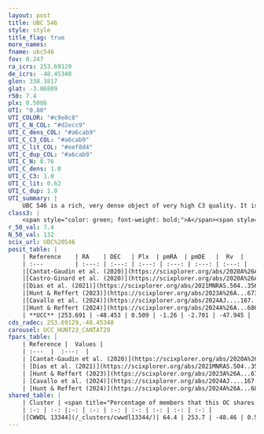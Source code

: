 ```yaml
---
layout: post
title: UBC 546
style: style
title_flag: true
more_names: 
fname: ubc546
fov: 0.247
ra_icrs: 253.69129
de_icrs: -48.45348
glon: 338.3817
glat: -3.06809
r50: 7.4
plx: 0.5086
UTI: "0.80"
UTI_COLOR: "#c9e8c8"
UTI_C_N_COL: "#d2ecc9"
UTI_C_dens_COL: "#a6cab9"
UTI_C_C3_COL: "#a6cab9"
UTI_C_lit_COL: "#eef8d4"
UTI_C_dup_COL: "#a6cab9"
UTI_C_N: 0.76
UTI_C_dens: 1.0
UTI_C_C3: 1.0
UTI_C_lit: 0.62
UTI_C_dup: 1.0
UTI_summary: |
    UBC 546 is a rich, very dense object of very high C3 quality. It is moderately studied in the literature. This object shares a significant percentage of members with a later reported entry.
class3: |
    <span style="color: green; font-weight: bold;">A</span><span style="color: green; font-weight: bold;">A</span>
r_50_val: 7.4
N_50_val: 132
scix_url: UBC%20546
posit_table: |
    | Reference    | RA    | DEC   | Plx  | pmRA  | pmDE   |  Rv  |
    | :---         | :---: | :---: | :---: | :---: | :---: | :---: |
    |[Cantat-Gaudin et al. (2020)](https://scixplorer.org/abs/2020A%26A...640A...1C) | 253.687 | -48.459 | 0.496 | -1.276 | -2.691 | -- |
    |[Castro-Ginard et al. (2020)](https://scixplorer.org/abs/2020A%26A...635A..45C) | 253.671 | -48.458 | 0.496 | -1.292 | -2.679 | -- |
    |[Dias et al. (2021)](https://scixplorer.org/abs/2021MNRAS.504..356D) | 253.667 | -48.457 | 0.483 | -1.283 | -2.694 | -47.577 |
    |[Hunt & Reffert (2023)](https://scixplorer.org/abs/2023A%26A...673A.114H) | 253.707 | -48.447 | 0.496 | -1.238 | -2.68 | -49.752 |
    |[Cavallo et al. (2024)](https://scixplorer.org/abs/2024AJ....167...12C) | 253.658 | -48.475 | 0.5 | -- | -- | -- |
    |[Hunt & Reffert (2024)](https://scixplorer.org/abs/2024A%26A...686A..42H) | 253.707 | -48.447 | 0.496 | -1.238 | -2.68 | -49.752 |
    | **UCC** |253.691 | -48.453 | 0.509 | -1.26 | -2.701 | -47.945 | 
cds_radec: 253.69129,-48.45348
carousel: UCC_HUNT23_CANTAT20
fpars_table: |
    | Reference |  Values |
    | :---  |  :---:  |
    | [Cantat-Gaudin et al. (2020)](https://scixplorer.org/abs/2020A%26A...640A...1C) | `AVNN=2.17, DMNN=11.27, AgeNN=8.53` |
    | [Dias et al. (2021)](https://scixplorer.org/abs/2021MNRAS.504..356D) | `Av=2.543, Dist=1942, logage=8.374, [Fe/H]=0.474` |
    | [Hunt & Reffert (2023)](https://scixplorer.org/abs/2023A%26A...673A.114H) | `AV50=2.736, diffAV50=2.245, MOD50=11.345, logAge50=8.298` |
    | [Cavallo et al. (2024)](https://scixplorer.org/abs/2024AJ....167...12C) | `AV50=2.62, dMod50=11.18, logAge50=8.56, [Fe/H]50=0.56` |
    | [Hunt & Reffert (2024)](https://scixplorer.org/abs/2024A%26A...686A..42H) | `MassJ=1333.44` |
shared_table: |
    | Cluster | <span title="Percentage of members that this OC shares with the ones listed">%</span>   | RA   | DEC   | Plx   | pmRA  | pmDE  | Rv | UTI |
    | :-: | :-: |:-: | :-: | :-: | :-: | :-: | :-: | :-: |
    |[CWWDL 13344](/_clusters/cwwdl13344/)| 64.4 | 253.7 | -48.46 | 0.51 | -1.23 | -2.7 | -47.94 |0.02 |
---
```

